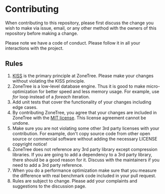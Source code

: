 # Contributing

When contributing to this repository, please first discuss the change you wish to make via issue,
email, or any other method with the owners of this repository before making a change. 

Please note we have a code of conduct. Please follow it in all your interactions with the project.

## Rules
1. [KISS](https://en.wikipedia.org/wiki/KISS_principle) is the primary principle at ZoneTree. Please make your changes without violating the KISS principle.
2. ZoneTree is a low-level database engine. Thus it is good to make micro-optimization for better speed and less memory usage. For example, use *for* loop instead of a *foreach* iteration.
3. Add unit tests that cover the functionality of your changes including edge cases.
4. By contributing ZoneTree, you agree that your changes are included in ZoneTree with the [MIT license](https://github.com/koculu/ZoneTree/blob/main/LICENSE). This license agreement cannot be undone.
5. Make sure you are not violating some other 3rd party licenses with your contribution. For example, don't copy source code from other open source or commercial software without adding the necessary LICENSE copyright notice!
6. ZoneTree does not reference any 3rd party library except compression libraries. If you are going to add a dependency to a 3rd party library, there should be a good reason for it. Discuss with the maintainers if you need to add a 3rd party reference.
7. When you do a performance optimization make sure that you measure the difference with real benchmark code included in your pull request.
8. Rules are subject to change. Please add your complaints and suggestions to the discussion page.

